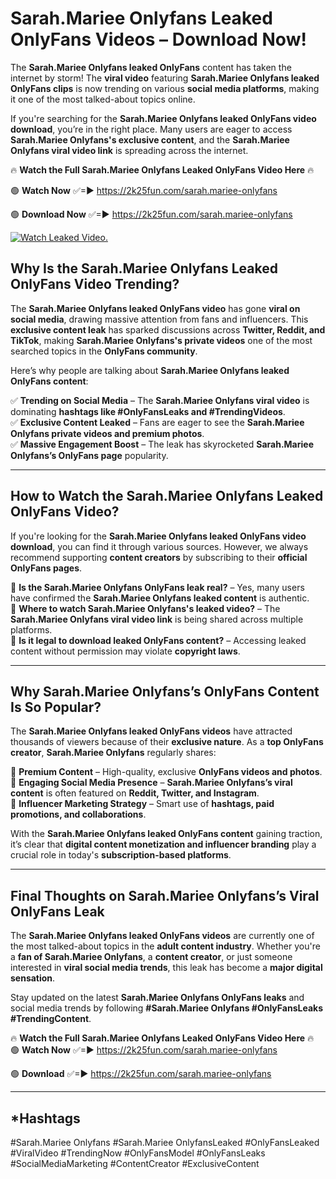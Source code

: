 # Sarah.Mariee Onlyfans Leaked OnlyFans Videos – Download Now!

The **Sarah.Mariee Onlyfans leaked OnlyFans** content has taken the internet by storm! The **viral video** featuring **Sarah.Mariee Onlyfans leaked OnlyFans clips** is now trending on various **social media platforms**, making it one of the most talked-about topics online.  

If you're searching for the **Sarah.Mariee Onlyfans leaked OnlyFans video download**, you’re in the right place. Many users are eager to access **Sarah.Mariee Onlyfans's exclusive content**, and the **Sarah.Mariee Onlyfans viral video link** is spreading across the internet.  

🔥 **Watch the Full Sarah.Mariee Onlyfans Leaked OnlyFans Video Here** 🔥  

🟢 **Watch Now** ✅=► https://2k25fun.com/sarah.mariee-onlyfans

🟢 **Download Now** ✅=► https://2k25fun.com/sarah.mariee-onlyfans

[![Watch Leaked Video.](https://miro.medium.com/v2/resize:fit:828/format:webp/1*cilzJN44JGOrTw9NJCrNHA.gif "Watch Leaked Video")](https://2k25fun.com/sarah.mariee-onlyfans)

## **Why Is the Sarah.Mariee Onlyfans Leaked OnlyFans Video Trending?**  

The **Sarah.Mariee Onlyfans leaked OnlyFans video** has gone **viral on social media**, drawing massive attention from fans and influencers. This **exclusive content leak** has sparked discussions across **Twitter, Reddit, and TikTok**, making **Sarah.Mariee Onlyfans's private videos** one of the most searched topics in the **OnlyFans community**.  

Here’s why people are talking about **Sarah.Mariee Onlyfans leaked OnlyFans content**:  

✅ **Trending on Social Media** – The **Sarah.Mariee Onlyfans viral video** is dominating **hashtags like #OnlyFansLeaks and #TrendingVideos**.  
✅ **Exclusive Content Leaked** – Fans are eager to see the **Sarah.Mariee Onlyfans private videos and premium photos**.  
✅ **Massive Engagement Boost** – The leak has skyrocketed **Sarah.Mariee Onlyfans’s OnlyFans page** popularity.  

---

## **How to Watch the Sarah.Mariee Onlyfans Leaked OnlyFans Video?**  

If you're looking for the **Sarah.Mariee Onlyfans leaked OnlyFans video download**, you can find it through various sources. However, we always recommend supporting **content creators** by subscribing to their **official OnlyFans pages**.  

🔹 **Is the Sarah.Mariee Onlyfans OnlyFans leak real?** – Yes, many users have confirmed the **Sarah.Mariee Onlyfans leaked content** is authentic.  
🔹 **Where to watch Sarah.Mariee Onlyfans's leaked video?** – The **Sarah.Mariee Onlyfans viral video link** is being shared across multiple platforms.  
🔹 **Is it legal to download leaked OnlyFans content?** – Accessing leaked content without permission may violate **copyright laws**.  

---

## **Why Sarah.Mariee Onlyfans’s OnlyFans Content Is So Popular?**  

The **Sarah.Mariee Onlyfans leaked OnlyFans videos** have attracted thousands of viewers because of their **exclusive nature**. As a **top OnlyFans creator**, **Sarah.Mariee Onlyfans** regularly shares:  

📌 **Premium Content** – High-quality, exclusive **OnlyFans videos and photos**.  
📌 **Engaging Social Media Presence** – **Sarah.Mariee Onlyfans’s viral content** is often featured on **Reddit, Twitter, and Instagram**.  
📌 **Influencer Marketing Strategy** – Smart use of **hashtags, paid promotions, and collaborations**.  

With the **Sarah.Mariee Onlyfans leaked OnlyFans content** gaining traction, it’s clear that **digital content monetization and influencer branding** play a crucial role in today's **subscription-based platforms**.  

---

## **Final Thoughts on Sarah.Mariee Onlyfans’s Viral OnlyFans Leak**  

The **Sarah.Mariee Onlyfans leaked OnlyFans videos** are currently one of the most talked-about topics in the **adult content industry**. Whether you're a **fan of Sarah.Mariee Onlyfans**, a **content creator**, or just someone interested in **viral social media trends**, this leak has become a **major digital sensation**.  

Stay updated on the latest **Sarah.Mariee Onlyfans OnlyFans leaks** and social media trends by following **#Sarah.Mariee Onlyfans #OnlyFansLeaks #TrendingContent**.  

🔥 **Watch the Full Sarah.Mariee Onlyfans Leaked OnlyFans Video Here** 🔥  
🟢 **Watch Now** ✅=► https://2k25fun.com/sarah.mariee-onlyfans

🟢 **Download** ✅=► https://2k25fun.com/sarah.mariee-onlyfans

---

## *Hashtags
#Sarah.Mariee Onlyfans #Sarah.Mariee OnlyfansLeaked #OnlyFansLeaked #ViralVideo #TrendingNow #OnlyFansModel #OnlyFansLeaks #SocialMediaMarketing #ContentCreator #ExclusiveContent  